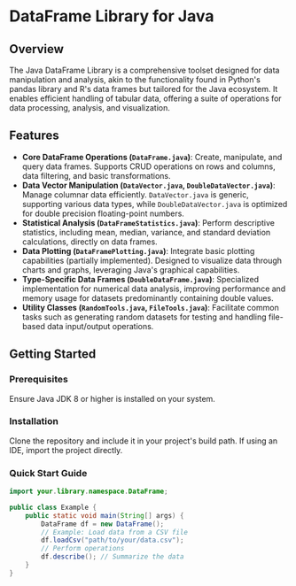 
# DataFrame Library for Java

## Overview

The Java DataFrame Library is a comprehensive toolset designed for data manipulation and analysis, akin to the functionality found in Python's pandas library and R's data frames but tailored for the Java ecosystem. It enables efficient handling of tabular data, offering a suite of operations for data processing, analysis, and visualization.

## Features

- **Core DataFrame Operations (`DataFrame.java`)**: Create, manipulate, and query data frames. Supports CRUD operations on rows and columns, data filtering, and basic transformations.
- **Data Vector Manipulation (`DataVector.java`, `DoubleDataVector.java`)**: Manage columnar data efficiently. `DataVector.java` is generic, supporting various data types, while `DoubleDataVector.java` is optimized for double precision floating-point numbers.
- **Statistical Analysis (`DataFrameStatistics.java`)**: Perform descriptive statistics, including mean, median, variance, and standard deviation calculations, directly on data frames.
- **Data Plotting (`DataFramePlotting.java`)**: Integrate basic plotting capabilities (partially implemented). Designed to visualize data through charts and graphs, leveraging Java's graphical capabilities.
- **Type-Specific Data Frames (`DoubleDataFrame.java`)**: Specialized implementation for numerical data analysis, improving performance and memory usage for datasets predominantly containing double values.
- **Utility Classes (`RandomTools.java`, `FileTools.java`)**: Facilitate common tasks such as generating random datasets for testing and handling file-based data input/output operations.

## Getting Started

### Prerequisites

Ensure Java JDK 8 or higher is installed on your system.

### Installation

Clone the repository and include it in your project's build path. If using an IDE, import the project directly.

### Quick Start Guide

```java
import your.library.namespace.DataFrame;

public class Example {
    public static void main(String[] args) {
        DataFrame df = new DataFrame();
        // Example: Load data from a CSV file
        df.loadCsv("path/to/your/data.csv");
        // Perform operations
        df.describe(); // Summarize the data
    }
}
